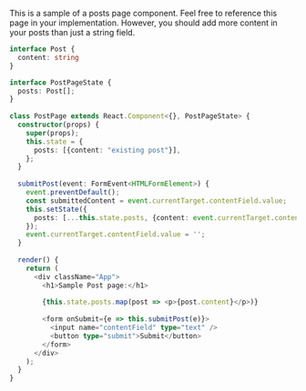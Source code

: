 This is a sample of a posts page component. Feel free to reference this page in your implementation.
However, you should add more content in your posts than just a string field.

```typescript
interface Post {
  content: string
}

interface PostPageState {
  posts: Post[];
}
 
class PostPage extends React.Component<{}, PostPageState> {
  constructor(props) {
    super(props);
    this.state = {
      posts: [{content: "existing post"}],
    };
  }
  
  submitPost(event: FormEvent<HTMLFormElement>) {
    event.preventDefault();
    const submittedContent = event.currentTarget.contentField.value;
    this.setState({
      posts: [...this.state.posts, {content: event.currentTarget.contentField.value}],
    });
    event.currentTarget.contentField.value = '';
  }
 
  render() {
    return (
      <div className="App">
        <h1>Sample Post page:</h1>
        
        {this.state.posts.map(post => <p>{post.content}</p>)}
 
        <form onSubmit={e => this.submitPost(e)}>
          <input name="contentField" type="text" />
          <button type="submit">Submit</button>
        </form>
      </div>
    );
  }
}
```

